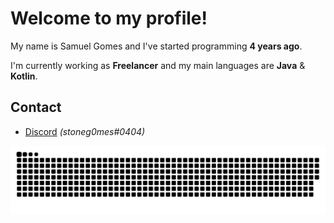 # Welcome to my profile!
My name is Samuel Gomes and I've started programming **4 years ago**.

I'm currently working as **Freelancer** and my main languages are **Java** & **Kotlin**.

## Contact
- [Discord](https://discord.com/users/488885110251192330) *(stoneg0mes#0404)*

![snake gif](https://github.com/stooneg0mes/stooneg0mes/blob/output/github-contribution-grid-snake.svg)
